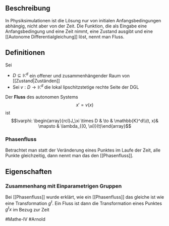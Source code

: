 ## Beschreibung
In Physiksimulationen ist die Lösung nur von initialen Anfangsbedingungen abhängig, nicht aber von der Zeit.
Die Funktion, die als Eingabe eine Anfangsbedingung und eine Zeit nimmt, eine Zustand ausgibt und eine [[Autonome Differentialgleichung]] löst, nennt man Fluss.

## Definitionen
Sei
- $D \subseteq \mathbb{K}^d$ ein offener und zusammenhängender Raum von [[Zustand|Zuständen]]
-  Sei $v: D \to \mathbb{K}^d$ die lokal lipschitzstetige rechte Seite der DGL

Der **Fluss** des autonomen Systems $$x'=v(x)$$ ist
$$\varphi: \begin{array}{rcl}J_\xi \times D & \to & \mathbb{K}^d\\(t, x)& \mapsto & \lambda_{(0, \xi)}(t)\end{array}$$

### Phasenfluss
Betrachtet man statt der Veränderung eines Punktes im Laufe der Zeit, alle Punkte gleichzeitig, dann nennt man das den [[Phasenfluss]].

## Eigenschaften
### Zusammenhang mit Einparametrigen Gruppen
Bei [[Phasenfluss]] wurde erklärt, wie ein [[Phasenfluss]] das gleiche ist wie eine Transformation $g^t$.
Ein Fluss ist dann die Transformation eines Punktes $g^tx$ im Bezug zur Zeit 


#Mathe-IV #Arnold 